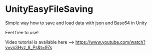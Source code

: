 # UnityEasyFileSaving
Simple way how to save and load data with json and Base64 in Unity

Feel free to use!

Video tutorial is available here --> https://www.youtube.com/watch?v=vx3Hvz_8_Ps&t=97s

